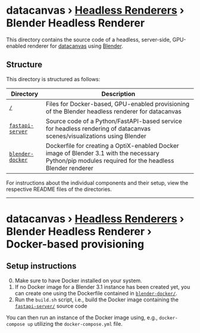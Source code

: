 # **datacanvas** › [Headless Renderers](../) › Blender Headless Renderer

This directory contains the source code of a headless, server-side, GPU-enabled renderer for [datacanvas](https://datacanvas.dev) using [Blender](https://blender.org).
## Structure

This directory is structured as follows:

| Directory                                                                 | Description                                                                                                                                           |
| ------------------------------------------------------------------------- | ----------------------------------------------------------------------------------------------------------------------------------------------------- |
| [`/`](/lib/headless-renderer/blender)                               | Files for Docker-based, GPU-enabled provisioning of the Blender headless renderer for datacanvas                                                      |
| [`fastapi-server`](/lib/headless-renderer/blender/fastapi-server) | Source code of a Python/FastAPI-based service for headless rendering of datacanvas scenes/visualizations using Blender                                |
| [`blender-docker`](/lib/headless-renderer/blender/blender-docker)                 | Dockerfile for creating a OptiX-enabled Docker image of Blender 3.1 with the necessary Python/pip modules required for the headless Blender renderer  |

For instructions about the individual components and their setup, view the respective README files of the directories.

---

# **datacanvas** › [Headless Renderers](../) › Blender Headless Renderer › Docker-based provisioning

## Setup instructions

0. Make sure to have Docker installed on your system.
1. If no Docker image for a Blender 3.1 instance has been created yet, you can create one using the Dockerfile contained in [`blender-docker/`](/lib/headless-renderer/blender/blender-docker).
2. Run the `build.sh` script, i.e., build the Docker image containing the [`fastapi-server/`](/lib/headless-renderer/blender/fastapi-server) source code 

You can then run an instance of the Docker image using, e.g., `docker-compose up` utilizing the `docker-compose.yml` file.
